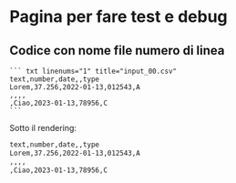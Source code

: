 # Pagina per fare test e debug

## Codice con nome file numero di linea

````
``` txt linenums="1" title="input_00.csv"
text,number,date,,type
Lorem,37.256,2022-01-13,012543,A
,,,,
,Ciao,2023-01-13,78956,C
```
````

Sotto il rendering:

``` txt linenums="1" title="input_00.csv"
text,number,date,,type
Lorem,37.256,2022-01-13,012543,A
,,,,
,Ciao,2023-01-13,78956,C
```
